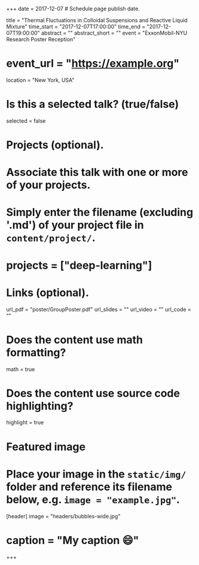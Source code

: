 +++
date = 2017-12-07  # Schedule page publish date.

title = "Thermal Fluctuations in Colloidal Suspensions and Reactive Liquid Mixture"
time_start = "2017-12-07T17:00:00"
time_end = "2017-12-07T19:00:00"
abstract = ""
abstract_short = ""
event = "ExxonMobil-NYU Research Poster Reception"
# event_url = "https://example.org"
location = "New York, USA"

# Is this a selected talk? (true/false)
selected = false

# Projects (optional).
#   Associate this talk with one or more of your projects.
#   Simply enter the filename (excluding '.md') of your project file in `content/project/`.
# projects = ["deep-learning"]

# Links (optional).
url_pdf = "poster/GroupPoster.pdf"
url_slides = ""
url_video = ""
url_code = ""

# Does the content use math formatting?
math = true

# Does the content use source code highlighting?
highlight = true

# Featured image
# Place your image in the `static/img/` folder and reference its filename below, e.g. `image = "example.jpg"`.
[header]
image = "headers/bubbles-wide.jpg"
# caption = "My caption :smile:"

+++


